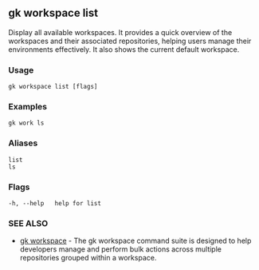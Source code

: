 ## gk workspace list

Display all available workspaces. It provides a quick overview of the workspaces and their associated repositories, helping
users manage their environments effectively. It also shows the current default workspace.

### Usage
```
gk workspace list [flags]
```

### Examples
```
gk work ls
```

### Aliases
```
list 
ls
```

### Flags

```
-h, --help   help for list
```

### SEE ALSO

* [gk workspace](gk_workspace.md)	 - The gk workspace command suite is designed to help developers manage and perform bulk actions across multiple repositories grouped within a workspace.